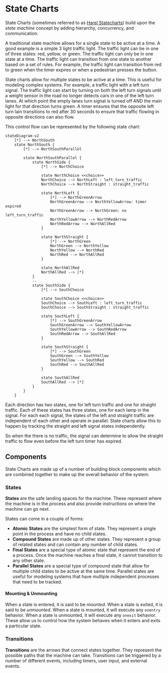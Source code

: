 # State Charts

State Charts (sometimes referred to as [Harel Statecharts](https://en.wikipedia.org/wiki/State_diagram#Harel_statechart)) build upon the _state machine_ concept by adding hierarchy, concurrency, and communication.  

A traditional state machine allows for a single state to be active at a time.  A good example is a simple 3 light traffic light.  The traffic light can be in one of three states: red, yellow, or green.  The traffic light can only be in one state at a time.  The traffic light can transition from one state to another based on a set of rules.  For example, the traffic light can transition from red to green when the timer expires or when a pedestrian presses the button.  

State charts allow for multiple states to be active at a time.  This is useful for modeling complex systems.  For example, a traffic light with a left turn signal.  The traffic light can start by turning on both the left turn signals until a weight sensor in the road no longer detects cars in one of the left turn lanes.  At which point the empty lanes turn signal is turned off AND the main light for that direction turns green.  A timer ensures that the opposite left turn lain transitions to red after 30 seconds to ensure that traffic flowing in opposite directions can also flow.

This control flow can be represented by the following state chart:

```mermaid
stateDiagram-v2
    [*] --> NorthSouth
    state NorthSouth {
        [*] --> NorthSouthParallel
        
        state NorthSouthParallel {
            state NorthSide {
                [*] --> NorthChoice
                
                state NorthChoice <<choice>>
                NorthChoice --> NorthLeft : left_turn_traffic
                NorthChoice --> NorthStraight : straight_traffic
                
                state NorthLeft {
                    [*] --> NorthGreenArrow
                    NorthGreenArrow --> NorthYellowArrow: timer expired
                    NorthGreenArrow --> NorthGreen: no left_turn_traffic
                    NorthYellowArrow --> NorthRedArrow
                    NorthRedArrow --> NorthAllRed
                }
                
                state NorthStraight {
                    [*] --> NorthGreen
                    NorthGreen --> NorthYellow
                    NorthYellow --> NorthRed
                    NorthRed --> NorthAllRed
                }
                
                state NorthAllRed
                NorthAllRed --> [*]
            }
            --
            state SouthSide {
                [*] --> SouthChoice
                
                state SouthChoice <<choice>>
                SouthChoice --> SouthLeft : left_turn_traffic
                SouthChoice --> SouthStraight : straight_traffic
                
                state SouthLeft {
                    [*] --> SouthGreenArrow
                    SouthGreenArrow --> SouthYellowArrow
                    SouthYellowArrow --> SouthRedArrow
                    SouthRedArrow --> SouthAllRed
                }
                
                state SouthStraight {
                    [*] --> SouthGreen
                    SouthGreen --> SouthYellow
                    SouthYellow --> SouthRed
                    SouthRed --> SouthAllRed
                }
                
                state SouthAllRed
                SouthAllRed --> [*]
            }
        }
    }
```

Each direction has two states, one for left turn traffic and one for straight traffic.  Each of these states has three states, one for each lamp in the signal.  For each each signal, the states of the left and straight traffic are independent of each other and operate in parallel.  State charts allow this to happen by tracking the straight and left signal states independently.  

So when the there is no traffic, the signal can determine to allow the straight traffic to flow even before the left turn timer has expired.


## Components

State Charts are made up of a number of building block components which are combined together to make up the overall behavior of the system.

### States

**States** are the safe landing spaces for the machine. These represent where the machine is in the process and also provide instructions on where the machine can go next.

States can come in a couple of forms:

- **Atomic States** are the simplest form of state.  They represent a single point in the process and have no child states.  
- **Compound States** are made up of other states.  They represent a group of related states and can contain any number of child states.
- **Final States** are a special type of atomic state that represent the end of a process.  Once the machine reaches a final state, it cannot transition to any other state.
- **Parallel States** are a special type of compound state that allow for multiple child states to be active at the same time.  Parallel states are useful for modeling systems that have multiple independent processes that need to be tracked.

#### Mounting & Unmounting

When a state is entered, it is said to be _mounted_.  When a state is exited, it is said to be _unmounted_.  When a state is mounted, it will execute any `onentry` behavior.  When a state is unmounted, it will execute any `onexit` behavior.  These allow us to control how the system behaves when it enters and exits a particular state.

### Transitions

**Transitions** are the arrows that connect states together.  They represent the possible paths that the machine can take.  Transitions can be triggered by a number of different events, including timers, user input, and external events.
